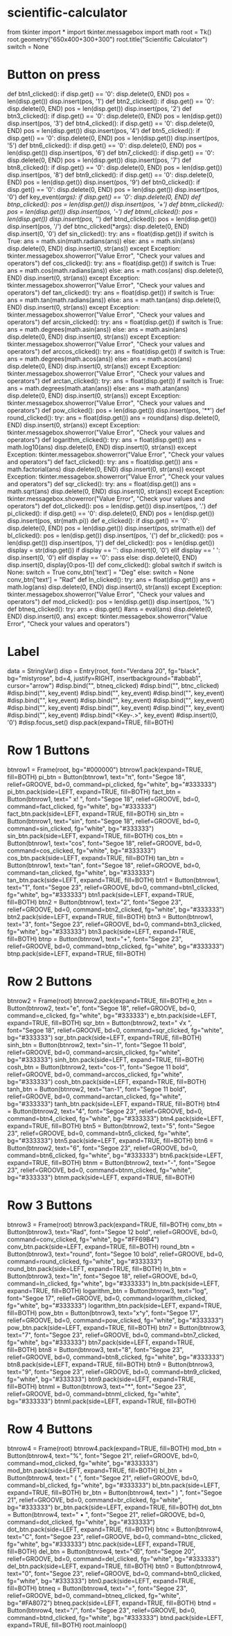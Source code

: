 # scientific-calculator

from tkinter import *
import tkinter.messagebox
import math
root = Tk()
root.geometry("650x400+300+300")
root.title("Scientific Calculator")
switch = None
# Button on press
def btn1_clicked():
    if disp.get() == '0':
        disp.delete(0, END)
    pos = len(disp.get())
    disp.insert(pos, '1')
def btn2_clicked():
    if disp.get() == '0':
        disp.delete(0, END)
    pos = len(disp.get())
    disp.insert(pos, '2')
def btn3_clicked():
    if disp.get() == '0':
        disp.delete(0, END)
    pos = len(disp.get())
    disp.insert(pos, '3')
def btn4_clicked():
    if disp.get() == '0':
        disp.delete(0, END)
    pos = len(disp.get())
    disp.insert(pos, '4')
def btn5_clicked():
    if disp.get() == '0':
        disp.delete(0, END)
    pos = len(disp.get())
    disp.insert(pos, '5')
def btn6_clicked():
    if disp.get() == '0':
        disp.delete(0, END)
    pos = len(disp.get())
    disp.insert(pos, '6')
def btn7_clicked():
    if disp.get() == '0':
        disp.delete(0, END)
    pos = len(disp.get())
    disp.insert(pos, '7')
def btn8_clicked():
    if disp.get() == '0':
        disp.delete(0, END)
    pos = len(disp.get())
    disp.insert(pos, '8')
def btn9_clicked():
    if disp.get() == '0':
        disp.delete(0, END)
    pos = len(disp.get())
    disp.insert(pos, '9')
def btn0_clicked():
    if disp.get() == '0':
        disp.delete(0, END)
    pos = len(disp.get())
    disp.insert(pos, '0')
def key_event(*args):
    if disp.get() == '0':
        disp.delete(0, END)
def btnp_clicked():
    pos = len(disp.get())
    disp.insert(pos, '+')
def btnm_clicked():
    pos = len(disp.get())
    disp.insert(pos, '-')
def btnml_clicked():
    pos = len(disp.get())
    disp.insert(pos, '*')
def btnd_clicked():
    pos = len(disp.get())
    disp.insert(pos, '/')
def btnc_clicked(*args):
    disp.delete(0, END)
    disp.insert(0, '0')
def sin_clicked():
    try:
        ans = float(disp.get())
        if switch is True:
            ans = math.sin(math.radians(ans))
        else:
            ans = math.sin(ans)
            disp.delete(0, END)
            disp.insert(0, str(ans))
    except Exception:
        tkinter.messagebox.showerror("Value Error", "Check your values and operators")
def cos_clicked():
    try:
        ans = float(disp.get())
        if switch is True:
            ans = math.cos(math.radians(ans))
        else:
            ans = math.cos(ans)
            disp.delete(0, END)
            disp.insert(0, str(ans))
    except Exception:
        tkinter.messagebox.showerror("Value Error", "Check your values and operators")
def tan_clicked():
    try:
        ans = float(disp.get())
        if switch is True:
            ans = math.tan(math.radians(ans))
        else:
            ans = math.tan(ans)
            disp.delete(0, END)
            disp.insert(0, str(ans))
    except Exception:
        tkinter.messagebox.showerror("Value Error", "Check your values and operators")
def arcsin_clicked():
    try:
        ans = float(disp.get())
        if switch is True:
            ans = math.degrees(math.asin(ans))
        else:
            ans = math.asin(ans)
            disp.delete(0, END)
            disp.insert(0, str(ans))
    except Exception:
        tkinter.messagebox.showerror("Value Error", "Check your values and operators")
def arccos_clicked():
    try:
        ans = float(disp.get())
        if switch is True:
            ans = math.degrees(math.acos(ans))
        else:
            ans = math.acos(ans)
            disp.delete(0, END)
            disp.insert(0, str(ans))
    except Exception:
            tkinter.messagebox.showerror("Value Error", "Check your values and operators")
def arctan_clicked():
    try:
        ans = float(disp.get())
        if switch is True:
            ans = math.degrees(math.atan(ans))
        else:
            ans = math.atan(ans)
            disp.delete(0, END)
            disp.insert(0, str(ans))
    except Exception:
        tkinter.messagebox.showerror("Value Error", "Check your values and operators")
def pow_clicked():
    pos = len(disp.get())
    disp.insert(pos, '**')
def round_clicked():
    try:
        ans = float(disp.get())
        ans = round(ans)
        disp.delete(0, END)
        disp.insert(0, str(ans))
    except Exception:
        tkinter.messagebox.showerror("Value Error", "Check your values and operators")
def logarithm_clicked():
    try:
        ans = float(disp.get())
        ans = math.log10(ans)
        disp.delete(0, END)
        disp.insert(0, str(ans))
    except Exception:
        tkinter.messagebox.showerror("Value Error", "Check your values and operators")
def fact_clicked():
    try:
        ans = float(disp.get())
        ans = math.factorial(ans)
        disp.delete(0, END)
        disp.insert(0, str(ans))
    except Exception:
        tkinter.messagebox.showerror("Value Error", "Check your values and operators")
def sqr_clicked():
    try:
        ans = float(disp.get())
        ans = math.sqrt(ans)
        disp.delete(0, END)
        disp.insert(0, str(ans))
    except Exception:
        tkinter.messagebox.showerror("Value Error", "Check your values and operators")
def dot_clicked():
    pos = len(disp.get())
    disp.insert(pos, '.')
def pi_clicked():
    if disp.get() == '0':
        disp.delete(0, END)
        pos = len(disp.get())
        disp.insert(pos, str(math.pi))
def e_clicked():
    if disp.get() == '0':
        disp.delete(0, END)
        pos = len(disp.get())
        disp.insert(pos, str(math.e))
def bl_clicked():
    pos = len(disp.get())
    disp.insert(pos, '(')
def br_clicked():
    pos = len(disp.get())
    disp.insert(pos, ')')
def del_clicked():
    pos = len(disp.get())
    display = str(disp.get())
    if display == '':
        disp.insert(0, '0')
    elif display == ' ':
        disp.insert(0, '0')
    elif display == '0':
        pass
    else:
        disp.delete(0, END)
        disp.insert(0, display[0:pos-1])
def conv_clicked():
    global switch
    if switch is None:
        switch = True
        conv_btn['text'] = "Deg"
    else:
        switch = None
        conv_btn['text'] = "Rad"
def ln_clicked():
    try:
        ans = float(disp.get())
        ans = math.log(ans)
        disp.delete(0, END)
        disp.insert(0, str(ans))
    except Exception:
        tkinter.messagebox.showerror("Value Error", "Check your values and operators")
def mod_clicked():
    pos = len(disp.get())
    disp.insert(pos, '%')
def btneq_clicked():
    try:
        ans = disp.get()
        #ans = eval(ans)
        disp.delete(0, END)
        disp.insert(0, ans)
    except:
        tkinter.messagebox.showerror("Value Error", "Check your values and operators")
# Label
data = StringVar()
disp = Entry(root, font="Verdana 20", fg="black", bg="mistyrose", bd=4, justify=RIGHT, insertbackground="#abbab1", cursor="arrow")
#disp.bind("<Return>", btneq_clicked)
#disp.bind("<Escape>", btnc_clicked)
#disp.bind("<Key-1>", key_event)
#disp.bind("<Key-2>", key_event)
#disp.bind("<Key-3>", key_event)
#disp.bind("<Key-4>", key_event)
#disp.bind("<Key-5>", key_event)
#disp.bind("<Key-6>", key_event)
#disp.bind("<Key-7>", key_event)
#disp.bind("<Key-8>", key_event)
#disp.bind("<Key-9>", key_event)
#disp.bind("<Key-0>", key_event)
#disp.bind("<Key-.>", key_event)
#disp.insert(0, '0')
#disp.focus_set()
disp.pack(expand=TRUE, fill=BOTH)
# Row 1 Buttons
btnrow1 = Frame(root, bg="#000000")
btnrow1.pack(expand=TRUE, fill=BOTH)
pi_btn = Button(btnrow1, text="π", font="Segoe 18", relief=GROOVE, bd=0, command=pi_clicked, fg="white", bg="#333333")
pi_btn.pack(side=LEFT, expand=TRUE, fill=BOTH)
fact_btn = Button(btnrow1, text=" x! ", font="Segoe 18", relief=GROOVE, bd=0, command=fact_clicked, fg="white", bg="#333333")
fact_btn.pack(side=LEFT, expand=TRUE, fill=BOTH)
sin_btn = Button(btnrow1, text="sin", font="Segoe 18", relief=GROOVE, bd=0, command=sin_clicked, fg="white", bg="#333333")
sin_btn.pack(side=LEFT, expand=TRUE, fill=BOTH)
cos_btn = Button(btnrow1, text="cos", font="Segoe 18", relief=GROOVE, bd=0, command=cos_clicked, fg="white", bg="#333333")
cos_btn.pack(side=LEFT, expand=TRUE, fill=BOTH)
tan_btn = Button(btnrow1, text="tan", font="Segoe 18", relief=GROOVE, bd=0, command=tan_clicked, fg="white", bg="#333333")
tan_btn.pack(side=LEFT, expand=TRUE, fill=BOTH)
btn1 = Button(btnrow1, text="1", font="Segoe 23", relief=GROOVE, bd=0, command=btn1_clicked, fg="white", bg="#333333")
btn1.pack(side=LEFT, expand=TRUE, fill=BOTH)
btn2 = Button(btnrow1, text="2", font="Segoe 23", relief=GROOVE, bd=0, command=btn2_clicked, fg="white", bg="#333333")
btn2.pack(side=LEFT, expand=TRUE, fill=BOTH)
btn3 = Button(btnrow1, text="3", font="Segoe 23", relief=GROOVE, bd=0, command=btn3_clicked, fg="white", bg="#333333")
btn3.pack(side=LEFT, expand=TRUE, fill=BOTH)
btnp = Button(btnrow1, text="+", font="Segoe 23", relief=GROOVE, bd=0, command=btnp_clicked, fg="white", bg="#333333")
btnp.pack(side=LEFT, expand=TRUE, fill=BOTH)
# Row 2 Buttons
btnrow2 = Frame(root)
btnrow2.pack(expand=TRUE, fill=BOTH)
e_btn = Button(btnrow2, text="e", font="Segoe 18", relief=GROOVE, bd=0, command=e_clicked, fg="white", bg="#333333")
e_btn.pack(side=LEFT, expand=TRUE, fill=BOTH)
sqr_btn = Button(btnrow2, text=" √x ", font="Segoe 18", relief=GROOVE, bd=0, command=sqr_clicked, fg="white", bg="#333333")
sqr_btn.pack(side=LEFT, expand=TRUE, fill=BOTH)
sinh_btn = Button(btnrow2, text="sin−1", font="Segoe 11 bold", relief=GROOVE, bd=0, command=arcsin_clicked, fg="white", bg="#333333")
sinh_btn.pack(side=LEFT, expand=TRUE, fill=BOTH)
cosh_btn = Button(btnrow2, text="cos-1", font="Segoe 11 bold", relief=GROOVE, bd=0, command=arccos_clicked, fg="white", bg="#333333")
cosh_btn.pack(side=LEFT, expand=TRUE, fill=BOTH)
tanh_btn = Button(btnrow2, text="tan-1", font="Segoe 11 bold", relief=GROOVE, bd=0, command=arctan_clicked, fg="white", bg="#333333")
tanh_btn.pack(side=LEFT, expand=TRUE, fill=BOTH)
btn4 = Button(btnrow2, text="4", font="Segoe 23", relief=GROOVE, bd=0, command=btn4_clicked, fg="white", bg="#333333")
btn4.pack(side=LEFT, expand=TRUE, fill=BOTH)
btn5 = Button(btnrow2, text="5", font="Segoe 23", relief=GROOVE, bd=0, command=btn5_clicked, fg="white", bg="#333333")
btn5.pack(side=LEFT, expand=TRUE, fill=BOTH)
btn6 = Button(btnrow2, text="6", font="Segoe 23", relief=GROOVE, bd=0, command=btn6_clicked, fg="white", bg="#333333")
btn6.pack(side=LEFT, expand=TRUE, fill=BOTH)
btnm = Button(btnrow2, text="-", font="Segoe 23", relief=GROOVE, bd=0, command=btnm_clicked, fg="white", bg="#333333")
btnm.pack(side=LEFT, expand=TRUE, fill=BOTH)
# Row 3 Buttons
btnrow3 = Frame(root)
btnrow3.pack(expand=TRUE, fill=BOTH)
conv_btn = Button(btnrow3, text="Rad", font="Segoe 12 bold", relief=GROOVE, bd=0, command=conv_clicked, fg="white", bg="#FF69B4")
conv_btn.pack(side=LEFT, expand=TRUE, fill=BOTH)
round_btn = Button(btnrow3, text="round", font="Segoe 10 bold", relief=GROOVE, bd=0, command=round_clicked, fg="white", bg="#333333")
round_btn.pack(side=LEFT, expand=TRUE, fill=BOTH)
ln_btn = Button(btnrow3, text="ln", font="Segoe 18", relief=GROOVE, bd=0, command=ln_clicked, fg="white", bg="#333333")
ln_btn.pack(side=LEFT, expand=TRUE, fill=BOTH)
logarithm_btn = Button(btnrow3, text="log", font="Segoe 17", relief=GROOVE, bd=0, command=logarithm_clicked, fg="white", bg="#333333")
logarithm_btn.pack(side=LEFT, expand=TRUE, fill=BOTH)
pow_btn = Button(btnrow3, text="x^y", font="Segoe 17", relief=GROOVE, bd=0, command=pow_clicked, fg="white", bg="#333333")
pow_btn.pack(side=LEFT, expand=TRUE, fill=BOTH)
btn7 = Button(btnrow3, text="7", font="Segoe 23", relief=GROOVE, bd=0, command=btn7_clicked, fg="white", bg="#333333")
btn7.pack(side=LEFT, expand=TRUE, fill=BOTH)
btn8 = Button(btnrow3, text="8", font="Segoe 23", relief=GROOVE, bd=0, command=btn8_clicked, fg="white", bg="#333333")
btn8.pack(side=LEFT, expand=TRUE, fill=BOTH)
btn9 = Button(btnrow3, text="9", font="Segoe 23", relief=GROOVE, bd=0, command=btn9_clicked, fg="white", bg="#333333")
btn9.pack(side=LEFT, expand=TRUE, fill=BOTH)
btnml = Button(btnrow3, text="*", font="Segoe 23", relief=GROOVE, bd=0, command=btnml_clicked, fg="white", bg="#333333")
btnml.pack(side=LEFT, expand=TRUE, fill=BOTH)
# Row 4 Buttons
btnrow4 = Frame(root)
btnrow4.pack(expand=TRUE, fill=BOTH)
mod_btn = Button(btnrow4, text="%", font="Segoe 21", relief=GROOVE, bd=0, command=mod_clicked, fg="white", bg="#333333")
mod_btn.pack(side=LEFT, expand=TRUE, fill=BOTH)
bl_btn = Button(btnrow4, text=" ( ", font="Segoe 21", relief=GROOVE, bd=0, command=bl_clicked, fg="white", bg="#333333")
bl_btn.pack(side=LEFT, expand=TRUE, fill=BOTH)
br_btn = Button(btnrow4, text=" ) ", font="Segoe 21", relief=GROOVE, bd=0, command=br_clicked, fg="white", bg="#333333")
br_btn.pack(side=LEFT, expand=TRUE, fill=BOTH)
dot_btn = Button(btnrow4, text=" • ", font="Segoe 21", relief=GROOVE, bd=0, command=dot_clicked, fg="white", bg="#333333")
dot_btn.pack(side=LEFT, expand=TRUE, fill=BOTH)
btnc = Button(btnrow4, text="C", font="Segoe 23", relief=GROOVE, bd=0, command=btnc_clicked, fg="white", bg="#333333")
btnc.pack(side=LEFT, expand=TRUE, fill=BOTH)
del_btn = Button(btnrow4, text="⌫", font="Segoe 20", relief=GROOVE, bd=0, command=del_clicked, fg="white", bg="#333333")
del_btn.pack(side=LEFT, expand=TRUE, fill=BOTH)
btn0 = Button(btnrow4, text="0", font="Segoe 23", relief=GROOVE, bd=0, command=btn0_clicked, fg="white", bg="#333333")
btn0.pack(side=LEFT, expand=TRUE, fill=BOTH)
btneq = Button(btnrow4, text="=", font="Segoe 23", relief=GROOVE, bd=0, command=btneq_clicked, fg="white", bg="#FA8072")
btneq.pack(side=LEFT, expand=TRUE, fill=BOTH)
btnd = Button(btnrow4, text="/", font="Segoe 23", relief=GROOVE, bd=0, command=btnd_clicked, fg="white", bg="#333333")
btnd.pack(side=LEFT, expand=TRUE, fill=BOTH)
root.mainloop()
